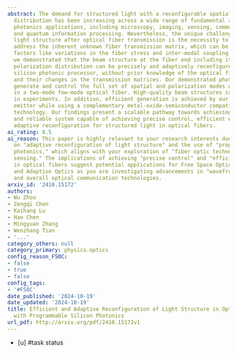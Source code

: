 ```yaml
---
abstract: The demand for structured light with a reconfigurable spatial and polarization
  distribution has been increasing across a wide range of fundamental and advanced
  photonics applications, including microscopy, imaging, sensing, communications,
  and quantum information processing. Nevertheless, the unique challenge in manipulating
  light structure after optical fiber transmission is the necessity to dynamically
  address the inherent unknown fiber transmission matrix, which can be affected by
  factors like variations in the fiber stress and inter-modal coupling. In this study,
  we demonstrated that the beam structure at the fiber end including its spatial and
  polarization distribution can be precisely and adaptively reconfigured by a programmable
  silicon photonic processor, without prior knowledge of the optical fiber systems
  and their changes in the transmission matrices. Our demonstrated photonic chip can
  generate and control the full set of spatial and polarization modes or their superposition
  in a two-mode few-mode optical fiber. High-quality beam structures can be obtained
  in experiments. In addition, efficient generation is achieved by our proposed chip-to-fiber
  emitter while using a complementary metal-oxide-semiconductor compatible fabrication
  technology. Our findings present a scalable pathway towards achieving a portable
  and reliable system capable of achieving precise control, efficient emission, and
  adaptive reconfiguration for structured light in optical fibers.
ai_rating: 8.5
ai_reason: This paper is highly relevant to your research interests due to its focus
  on "adaptive reconfiguration of light structure" and the use of "programmable silicon
  photonics," which aligns with your exploration of "fiber optic technology for wavefront
  sensing." The implications of achieving "precise control" and "efficient emission"
  in optical fibers suggest potential applications for Free Space Optical Communication
  and Adaptive Optics as you are investigating advancements in "wavefront shaping"
  and overall optical communication technologies.
arxiv_id: '2410.15172'
authors:
- Wu Zhou
- Zengqi Chen
- Kaihang Lu
- Hao Chen
- Mingyuan Zhang
- Wenzhang Tian
- '...'
category_others: null
category_primary: physics.optics
config_reason_FSOC:
- false
- true
- false
config_tags:
- '#FSOC'
date_published: '2024-10-19'
date_updated: '2024-10-19'
title: Efficient and Adaptive Reconfiguration of Light Structure in Optical Fibers
  with Programmable Silicon Photonics
url_pdf: http://arxiv.org/pdf/2410.15172v1
---
```

 - [u] #task status
